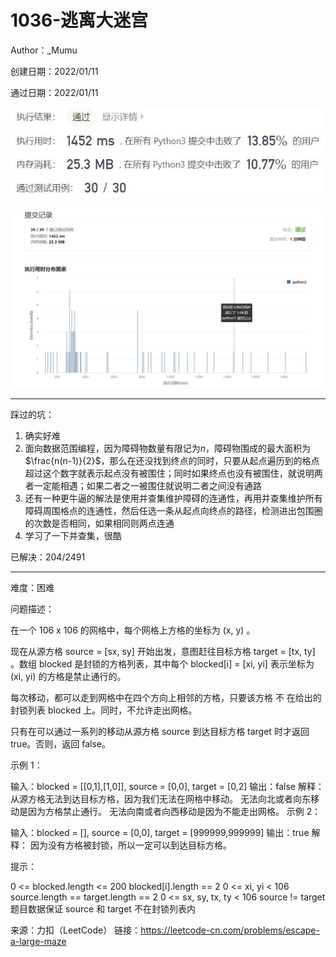 # 1036-逃离大迷宫

Author：_Mumu

创建日期：2022/01/11

通过日期：2022/01/11

![](./通过截图2.jpg)

![](./通过截图1.jpg)

*****

踩过的坑：

1. 确实好难
2. 面向数据范围编程，因为障碍物数量有限记为$n$，障碍物围成的最大面积为$\frac{n(n-1)}{2}$，那么在还没找到终点的同时，只要从起点遍历到的格点超过这个数字就表示起点没有被围住；同时如果终点也没有被围住，就说明两者一定能相遇；如果二者之一被围住就说明二者之间没有通路
3. 还有一种更牛逼的解法是使用并查集维护障碍的连通性，再用并查集维护所有障碍周围格点的连通性，然后任选一条从起点向终点的路径，检测进出包围圈的次数是否相同，如果相同则两点连通
4. 学习了一下并查集，很酷

已解决：204/2491

*****

难度：困难

问题描述：

在一个 106 x 106 的网格中，每个网格上方格的坐标为 (x, y) 。

现在从源方格 source = [sx, sy] 开始出发，意图赶往目标方格 target = [tx, ty] 。数组 blocked 是封锁的方格列表，其中每个 blocked[i] = [xi, yi] 表示坐标为 (xi, yi) 的方格是禁止通行的。

每次移动，都可以走到网格中在四个方向上相邻的方格，只要该方格 不 在给出的封锁列表 blocked 上。同时，不允许走出网格。

只有在可以通过一系列的移动从源方格 source 到达目标方格 target 时才返回 true。否则，返回 false。

 

示例 1：

输入：blocked = [[0,1],[1,0]], source = [0,0], target = [0,2]
输出：false
解释：
从源方格无法到达目标方格，因为我们无法在网格中移动。
无法向北或者向东移动是因为方格禁止通行。
无法向南或者向西移动是因为不能走出网格。
示例 2：

输入：blocked = [], source = [0,0], target = [999999,999999]
输出：true
解释：
因为没有方格被封锁，所以一定可以到达目标方格。


提示：

0 <= blocked.length <= 200
blocked[i].length == 2
0 <= xi, yi < 106
source.length == target.length == 2
0 <= sx, sy, tx, ty < 106
source != target
题目数据保证 source 和 target 不在封锁列表内

来源：力扣（LeetCode）
链接：https://leetcode-cn.com/problems/escape-a-large-maze
